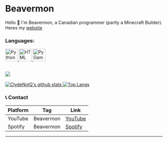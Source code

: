 # Beavermon
Hello 👋 I'm Beavermon, a Canadian programmer (partly a Minecraft Builder). Heres my [website](https://beavermon.carrd.co) 

<h3 align="left">Languages:</h3>
<a href="https://www.python.org" target="_blank"> <img src="https://o.remove.bg/downloads/0db7966e-2fe0-47c9-8009-a03b8a1647b4/image-removebg-preview.png" alt="Python" width="40" height="40"/> <a href="https://html.com" target="-blank"> <img src="https://o.remove.bg/downloads/8e154eeb-b481-4658-96d2-10b200ed1ef9/image-removebg-preview.png" alt="HTML" width="40" height="40"/> <a href="https://www.pygame.org/news" target="_blank"> <img src="https://o.remove.bg/downloads/5e7194af-f176-44d0-9bb5-1dc080ad2722/image-removebg-preview.png" alt="PyGame" width="40" height="40"/>

<br>

![](https://komarev.com/ghpvc/?username=Beqavermon&color=blue)
---
![ClydeNoIQ's github stats](https://github-readme-stats.vercel.app/api/?username=Beavermon&show_icons=true&hide_border=true&theme=algolia&count_private=true)
[![Top Langs](https://github-readme-stats.vercel.app/api/top-langs/?username=Beavermon&show_icons=true&hide_border=true&theme=algolia&count_private=true)](https://github.com/ClydeplayzYT590)

### 📞 Contact
| Platform | Tag | Link |
|-------|-------------|------|
| YouTube | Beavermon | [YouTube](https://www.youtube.com/@beavermon/videos) | 
| Spotify | Beavermon | [Spotify](https://open.spotify.com/user/6kv8sgjqq9qlis6j1gdtfc7hf)
****
<!--
